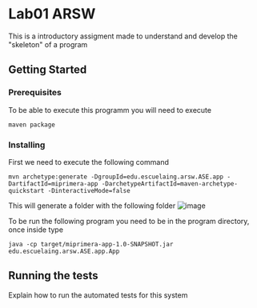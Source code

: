 # Lab01 ARSW
This is a introductory assigment made to understand and develop the "skeleton" of a program

## Getting Started

### Prerequisites
To be able to execute this programm you will need to execute

```
maven package
```

### Installing

First we need to execute the following command

```
mvn archetype:generate -DgroupId=edu.escuelaing.arsw.ASE.app -DartifactId=miprimera-app -DarchetypeArtifactId=maven-archetype-quickstart -DinteractiveMode=false
```
This will generate a folder with the following folder
![image](https://github.com/Parralol/Lab01ARSW/assets/110953563/32a404db-56d9-4d62-b4e3-fa947c7ba97c)

To be run the following program you need to be in the program directory, once inside type 

```
java -cp target/miprimera-app-1.0-SNAPSHOT.jar edu.escuelaing.arsw.ASE.app.App
```



## Running the tests

Explain how to run the automated tests for this system

